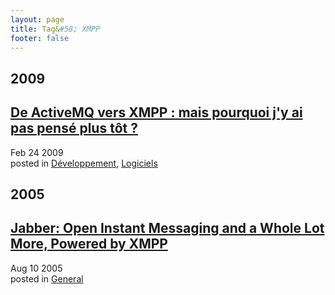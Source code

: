 ```yaml
---
layout: page
title: Tag&#58; XMPP
footer: false
---
```


<div id="blog-archives" class="category">
<h2>2009</h2>

<article>
<h1><a href="/2009/02/24/de-activemq-vers-xmpp-mais-pourquoi-jy-ai-pas-pense-plus-tot/index.html">De ActiveMQ vers XMPP : mais pourquoi j'y ai pas pensé plus tôt ?</a></h1>
<time datetime="2009-02-24T00:00:00-06:00" pubdate><span class='month'>Feb</span> <span class='day'>24</span> <span class='year'>2009</span></time>
<footer>
<span class="categories">posted in 
<a href='/categories/développement/'>Développement</a>, <a href='/categories/logiciels/'>Logiciels</a></span>
</footer>
</article>
<h2>2005</h2>

<article>
<h1><a href="/2005/08/10/jabber-open-instant-messaging-and-a-whole-lot-more-powered-by-xmpp/index.html">Jabber: Open Instant Messaging and a Whole Lot More, Powered by XMPP</a></h1>
<time datetime="2005-08-10T00:00:00-06:00" pubdate><span class='month'>Aug</span> <span class='day'>10</span> <span class='year'>2005</span></time>
<footer>
<span class="categories">posted in 
<a href='/categories/general/'>General</a></span>
</footer>
</article>
</div>
